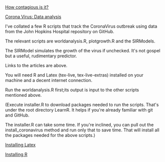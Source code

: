 [How contagious is it?](https://blog.ephorie.de/epidemiology-how-contagious-is-novel-coronavirus-2019-ncov)

[Corona Virus: Data analysis](https://rdatamining.wordpress.com/2020/03/10/coronavirus-data-analysis-with-r-tidyverse-and-ggplot2/)

I've collated a few R scripts that track the CoronaVirus outbreak using data from the John Hopkins Hospital repository on GitHub.

The relevant scripts are worldanalysis.R, plotgrowth.R and the SIRModels. 

The SIRModel simulates the growth of the virus if unchecked. 
It's not gospel but  a useful, rudimentary predictor.  

Links to the articles are above. 

You will need R and Latex (tex-live, tex-live-extras) installed on your machine and a decent internet connection.

Run the worldanalysis.R first;its output is input to the other scripts mentioned above.

(Execute installer.R to download packages needed to run the scripts. 
That's under the root directory LearnR. 
It helps if you're already familiar with git and GitHub.

The installer.R can take some time. 
If you're inclined, you can pull out the install_coronavirus method and run only that to save time. 
That will install all the packages needed for the above scripts.)

[Installing Latex](https://www.latex-tutorial.com/installation/)

[Installing R](https://www.datacamp.com/community/tutorials/installing-R-windows-mac-ubuntu)
